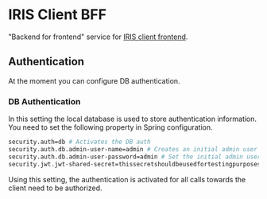 # IRIS Client BFF

"Backend for frontend" service for [IRIS client frontend](https://github.com/iris-connect/iris-client/tree/develop/iris-client-fe).

## Authentication

At the moment you can configure DB authentication.

### DB Authentication

In this setting the local database is used to store authentication information. You need to set the following property in Spring configuration.

```bash
security.auth=db # Activates the DB auth
security.auth.db.admin-user-name=admin # Creates an initial admin user if it does not exist.
security.auth.db.admin-user-password=admin # Set the initial admin user password.
security.jwt.jwt-shared-secret=thissecretshouldbeusedfortestingpurposesonly
```

Using this setting, the authentication is activated for all calls towards the client need to be authorized.
 